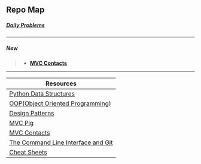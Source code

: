 
## Repo Map

##### [Daily Problems](https://github.com/dolphins-2017/Resources/blob/master/daily-problems.md)

---

##### New

> - [__MVC Contacts__](https://github.com/dolphins-2017/week4-Review/tree/solutions/contacts)

---

|__Resources__|
|-|
|[Python Data Structures](https://github.com/dolphins-2017/Resources/blob/master/python-data-structures.md)|
|[OOP(Object Oriented Programming)](https://github.com/dolphins-2017/Resources/blob/master/object-oriented-programming.md)|
|[Design Patterns](https://github.com/dolphins-2017/Resources/blob/master/oop-design-patterns.md)|
|[MVC Pig](https://github.com/dolphins-2017/pig-2.0)|
|[MVC Contacts](https://github.com/dolphins-2017/week4-Review/tree/solutions/contacts)|
|[The Command Line Interface and Git](https://github.com/dolphins-2017/Resources/blob/master/cli-and-git.md)|
|[Cheat Sheets](https://github.com/dolphins-2017/Resources/blob/master/cheat-sheets.md)|
